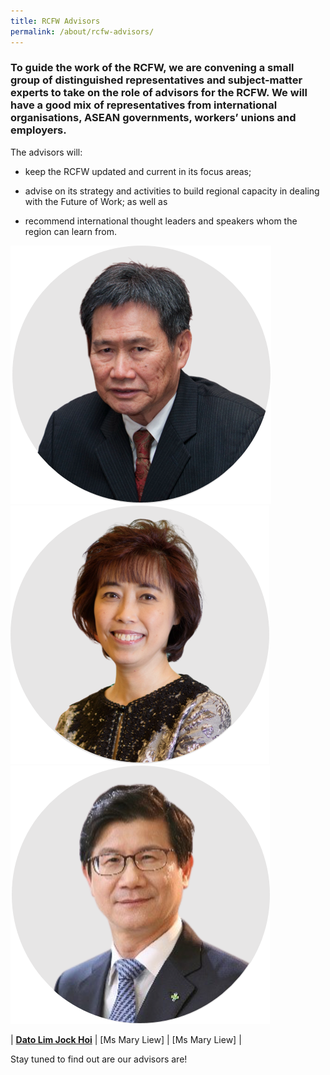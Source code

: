 ```yaml
---
title: RCFW Advisors
permalink: /about/rcfw-advisors/
---
```

### To guide the work of the RCFW, we are convening a small group of distinguished representatives and subject-matter experts to take on the role of advisors for the RCFW. We will have a good mix of representatives from international organisations, ASEAN governments, workers’ unions and employers.

The advisors will:

- keep the RCFW updated and current in its focus areas;

- advise on its strategy and activities to build regional capacity in dealing with the Future of Work; as well as

- recommend international thought leaders and speakers whom the region can learn from.

<div>
	<div class="row is-multiline">
		<div class="col is-one-third-desktop is-one-third-tablet">
			<img src="/images/rcfw-advisors/dato-lim-jock-hoi-final.png" alt="Dato Lim Jock Hoi">
		</div>
		<div class="col is-one-third-desktop is-one-third-tablet">
			<img src="/images/rcfw-advisors/mary-liew-final.png" alt="Ms Mary Liew">
		</div>
		<div class="col is-one-third-desktop is-one-third-tablet">
			<img src="/images/rcfw-advisors/dr-park-doo-yong-final.png" alt="Dr Park Doo Yong">
		</div>
	</div>
</div>

| [**Dato Lim Jock Hoi**](https://asean.org/asean/asean-secretariat/secretary-general-of-asean/) |     [Ms Mary Liew]<a href="/rcfw-advisors/CV-of-President-Mary-Liew-as-of-Sept-2020.pdf"></a> |      [Ms Mary Liew]<a href="/rcfw-advisors/CV-of-Dr-Park-Doo-Yong-as-of-Sept-2020.pdf"></a> |  

Stay tuned to find out are our advisors are!
